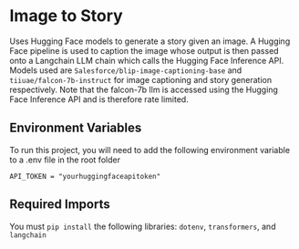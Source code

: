 
# Image to Story

Uses Hugging Face models to generate a story given an image. A Hugging Face pipeline is used to caption the image whose output is then passed onto a Langchain LLM chain which calls the Hugging Face Inference API. Models used are `Salesforce/blip-image-captioning-base` and `tiiuae/falcon-7b-instruct` for image captioning and story generation respectively. Note that the falcon-7b llm is accessed using the Hugging Face Inference API and is therefore rate limited.


## Environment Variables

To run this project, you will need to add the following environment variable to a .env file in the root folder

`API_TOKEN = "yourhuggingfaceapitoken"`

## Required Imports

You must `pip install` the following libraries: `dotenv`, `transformers`, and `langchain`



